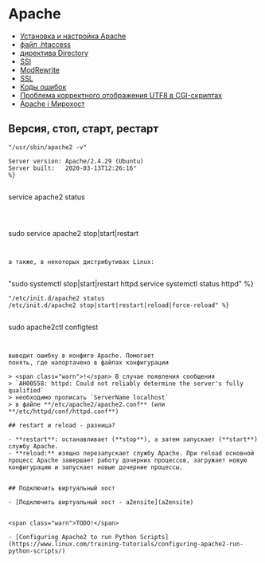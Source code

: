 # Apache

- [Установка и настройка Apache](install)
- [файл .htaccess](htaccess)
- [директива Directory](directory)
- [SSI](ssi)
- [ModRewrite](mod_rewrite)
- [SSL](ssl)
- [Коды ошибок](error_code)
- [Проблема корректного отображения UTF8 в CGI-скриптах](cgi-utf-fix)
- [Apache і Мирохост](mirohost)

## Версия, стоп, старт, рестарт


```
"/usr/sbin/apache2 -v"

Server version: Apache/2.4.29 (Ubuntu)
Server built:   2020-03-13T12:26:16"
%}


```
service apache2 stаtus
```



```
sudo service apache2 stop|start|restart
```


а также, в некоторых дистрибутивах Linux:


```
"sudo systemctl stop|start|restart httpd.service
systemctl status httpd" %}


```
"/etc/init.d/apache2 status
/etc/init.d/apache2 stop|start|restart|reload|force-reload" %}


```
sudo apache2ctl configtest
```
  

выводит ошибку в конфиге Apache. Помогает
понять, где напортачено в файлах конфигурации

> <span class="warn">!</span> В случае появления сообщения  
> `AH00558: httpd: Could not reliably determine the server's fully qualified`  
> необходимо прописать `ServerName localhost`  
> в файле **/etc/apache2/apache2.conf** (или **/etc/httpd/conf/httpd.conf**)

## restart и reload - разница?

- **restart**: останавливает (**stop**), а затем запускает (**start**) службу Apache.
- **reload:** изящно перезапускает службу Apache. При reload основной процесс Apache завершает работу дочерних процессов, загружает новую конфигурацию и запускает новые дочерние процессы.


## Подключить виртуальный хост

- [Подключить виртуальный хост - a2ensite](a2ensite)


<span class="warn">TODO!</span>

- [Configuring Apache2 to run Python Scripts](https://www.linux.com/training-tutorials/configuring-apache2-run-python-scripts/)

